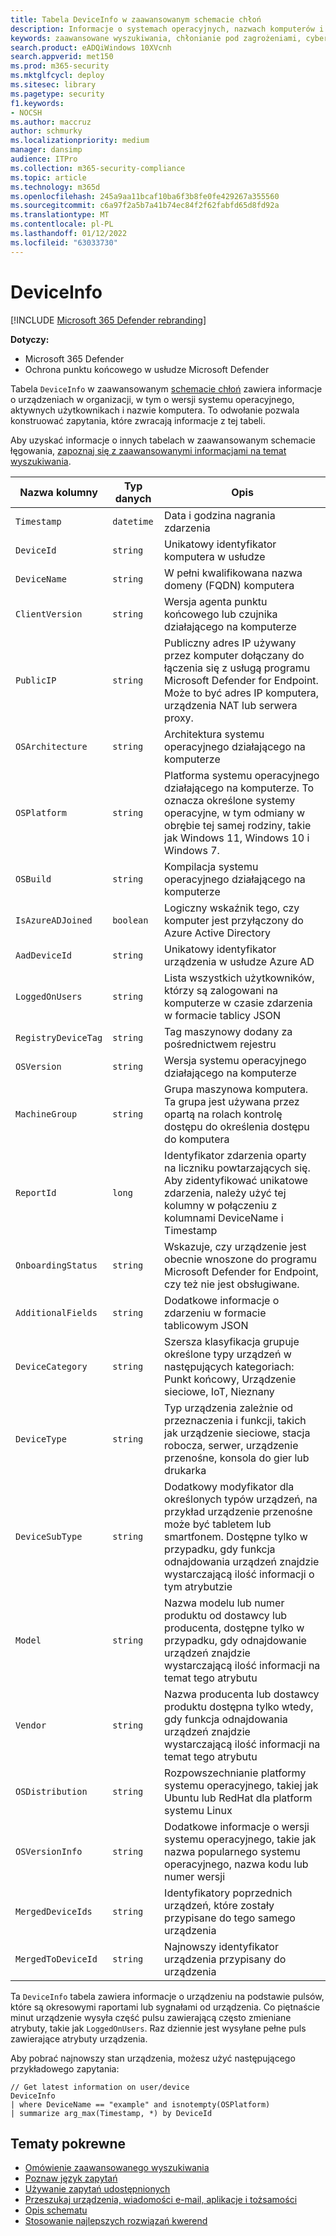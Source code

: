 ```yaml
---
title: Tabela DeviceInfo w zaawansowanym schemacie chłoń
description: Informacje o systemach operacyjnych, nazwach komputerów i innych informacjach o komputerze są zawarte w tabeli DeviceInfo zaawansowanego schematu wyszukiwania
keywords: zaawansowane wyszukiwania, chłonianie pod zagrożeniami, cyberzagrożenia, Microsoft 365 Defender, microsoft 365, m365, wyszukiwanie, zapytanie, telemetria, informacje o schemacie, kusto, tabela, kolumna, typ danych, opis, machineinfo, DeviceInfo, urządzenie, komputer, system operacyjny, platforma, użytkownicy
search.product: eADQiWindows 10XVcnh
search.appverid: met150
ms.prod: m365-security
ms.mktglfcycl: deploy
ms.sitesec: library
ms.pagetype: security
f1.keywords:
- NOCSH
ms.author: maccruz
author: schmurky
ms.localizationpriority: medium
manager: dansimp
audience: ITPro
ms.collection: m365-security-compliance
ms.topic: article
ms.technology: m365d
ms.openlocfilehash: 245a9aa11bcaf10ba6f3b8fe0fe429267a355560
ms.sourcegitcommit: c6a97f2a5b7a41b74ec84f2f62fabfd65d8fd92a
ms.translationtype: MT
ms.contentlocale: pl-PL
ms.lasthandoff: 01/12/2022
ms.locfileid: "63033730"
---
```

# <a name="deviceinfo"></a>DeviceInfo

[!INCLUDE [Microsoft 365 Defender rebranding](../includes/microsoft-defender.md)]


**Dotyczy:**
- Microsoft 365 Defender
- Ochrona punktu końcowego w usłudze Microsoft Defender

Tabela `DeviceInfo` w zaawansowanym [schemacie chłoń](advanced-hunting-overview.md) zawiera informacje o urządzeniach w organizacji, w tym o wersji systemu operacyjnego, aktywnych użytkownikach i nazwie komputera. To odwołanie pozwala konstruować zapytania, które zwracają informacje z tej tabeli.

Aby uzyskać informacje o innych tabelach w zaawansowanym schemacie łęgowania, [zapoznaj się z zaawansowanymi informacjami na temat wyszukiwania](advanced-hunting-schema-tables.md).

| Nazwa kolumny | Typ danych | Opis |
|-------------|-----------|-------------|
| `Timestamp` | `datetime` | Data i godzina nagrania zdarzenia |
| `DeviceId` | `string` | Unikatowy identyfikator komputera w usłudze |
| `DeviceName` | `string` | W pełni kwalifikowana nazwa domeny (FQDN) komputera |
| `ClientVersion` | `string` | Wersja agenta punktu końcowego lub czujnika działającego na komputerze |
| `PublicIP` | `string` | Publiczny adres IP używany przez komputer dołączany do łączenia się z usługą programu Microsoft Defender for Endpoint. Może to być adres IP komputera, urządzenia NAT lub serwera proxy. |
| `OSArchitecture` | `string` | Architektura systemu operacyjnego działającego na komputerze |
| `OSPlatform` | `string` | Platforma systemu operacyjnego działającego na komputerze. To oznacza określone systemy operacyjne, w tym odmiany w obrębie tej samej rodziny, takie jak Windows 11, Windows 10 i Windows 7. |
| `OSBuild` | `string` | Kompilacja systemu operacyjnego działającego na komputerze |
| `IsAzureADJoined` | `boolean` | Logiczny wskaźnik tego, czy komputer jest przyłączony do Azure Active Directory |
| `AadDeviceId` | `string` | Unikatowy identyfikator urządzenia w usłudze Azure AD |
| `LoggedOnUsers` | `string` | Lista wszystkich użytkowników, którzy są zalogowani na komputerze w czasie zdarzenia w formacie tablicy JSON |
| `RegistryDeviceTag` | `string` | Tag maszynowy dodany za pośrednictwem rejestru |
| `OSVersion` | `string` | Wersja systemu operacyjnego działającego na komputerze |
| `MachineGroup` | `string` | Grupa maszynowa komputera. Ta grupa jest używana przez opartą na rolach kontrolę dostępu do określenia dostępu do komputera |
| `ReportId` | `long` | Identyfikator zdarzenia oparty na liczniku powtarzających się. Aby zidentyfikować unikatowe zdarzenia, należy użyć tej kolumny w połączeniu z kolumnami DeviceName i Timestamp |
| `OnboardingStatus` | `string` | Wskazuje, czy urządzenie jest obecnie wnoszone do programu Microsoft Defender for Endpoint, czy też nie jest obsługiwane. |
|`AdditionalFields` | `string` | Dodatkowe informacje o zdarzeniu w formacie tablicowym JSON |
|`DeviceCategory` | `string` | Szersza klasyfikacja grupuje określone typy urządzeń w następujących kategoriach: Punkt końcowy, Urządzenie sieciowe, IoT, Nieznany |
|`DeviceType` | `string` | Typ urządzenia zależnie od przeznaczenia i funkcji, takich jak urządzenie sieciowe, stacja robocza, serwer, urządzenie przenośne, konsola do gier lub drukarka |
|`DeviceSubType` | `string` | Dodatkowy modyfikator dla określonych typów urządzeń, na przykład urządzenie przenośne może być tabletem lub smartfonem. Dostępne tylko w przypadku, gdy funkcja odnajdowania urządzeń znajdzie wystarczającą ilość informacji o tym atrybutzie |
|`Model` | `string` | Nazwa modelu lub numer produktu od dostawcy lub producenta, dostępne tylko w przypadku, gdy odnajdowanie urządzeń znajdzie wystarczającą ilość informacji na temat tego atrybutu |
|`Vendor` | `string` | Nazwa producenta lub dostawcy produktu dostępna tylko wtedy, gdy funkcja odnajdowania urządzeń znajdzie wystarczającą ilość informacji na temat tego atrybutu |
|`OSDistribution` | `string` | Rozpowszechnianie platformy systemu operacyjnego, takiej jak Ubuntu lub RedHat dla platform systemu Linux |
|`OSVersionInfo` | `string` | Dodatkowe informacje o wersji systemu operacyjnego, takie jak nazwa popularnego systemu operacyjnego, nazwa kodu lub numer wersji |
|`MergedDeviceIds` | `string` | Identyfikatory poprzednich urządzeń, które zostały przypisane do tego samego urządzenia |
|`MergedToDeviceId` | `string` | Najnowszy identyfikator urządzenia przypisany do urządzenia |

Ta `DeviceInfo` tabela zawiera informacje o urządzeniu na podstawie pulsów, które są okresowymi raportami lub sygnałami od urządzenia. Co piętnaście minut urządzenie wysyła część pulsu zawierającą często zmieniane atrybuty, takie jak `LoggedOnUsers`. Raz dziennie jest wysyłane pełne puls zawierające atrybuty urządzenia.

Aby pobrać najnowszy stan urządzenia, możesz użyć następującego przykładowego zapytania:

```kusto
// Get latest information on user/device
DeviceInfo
| where DeviceName == "example" and isnotempty(OSPlatform)
| summarize arg_max(Timestamp, *) by DeviceId 
```

## <a name="related-topics"></a>Tematy pokrewne
- [Omówienie zaawansowanego wyszukiwania](advanced-hunting-overview.md)
- [Poznaw język zapytań](advanced-hunting-query-language.md)
- [Używanie zapytań udostępnionych](advanced-hunting-shared-queries.md)
- [Przeszukaj urządzenia, wiadomości e-mail, aplikacje i tożsamości](advanced-hunting-query-emails-devices.md)
- [Opis schematu](advanced-hunting-schema-tables.md)
- [Stosowanie najlepszych rozwiązań kwerend](advanced-hunting-best-practices.md)
